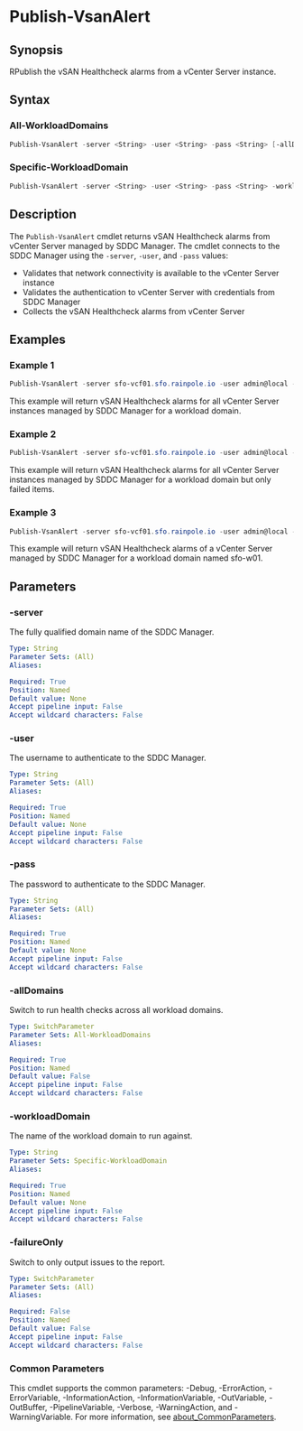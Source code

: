 # Publish-VsanAlert

## Synopsis

RPublish the vSAN Healthcheck alarms from a vCenter Server instance.

## Syntax

### All-WorkloadDomains

```powershell
Publish-VsanAlert -server <String> -user <String> -pass <String> [-allDomains] [-failureOnly] [<CommonParameters>]
```

### Specific-WorkloadDomain

```powershell
Publish-VsanAlert -server <String> -user <String> -pass <String> -workloadDomain <String> [-failureOnly] [<CommonParameters>]
```

## Description

The `Publish-VsanAlert` cmdlet returns vSAN Healthcheck alarms from vCenter Server managed by SDDC Manager.
The cmdlet connects to the SDDC Manager using the `-server`, `-user`, and `-pass` values:

- Validates that network connectivity is available to the vCenter Server instance
- Validates the authentication to vCenter Server with credentials from SDDC Manager
- Collects the vSAN Healthcheck alarms from vCenter Server

## Examples

### Example 1

```powershell
Publish-VsanAlert -server sfo-vcf01.sfo.rainpole.io -user admin@local -pass VMw@re1!VMw@re1! -allDomains
```

This example will return vSAN Healthcheck alarms for all vCenter Server instances managed by SDDC Manager for a workload domain.

### Example 2

```powershell
Publish-VsanAlert -server sfo-vcf01.sfo.rainpole.io -user admin@local -pass VMw@re1!VMw@re1! -allDomains -failureOnly
```

This example will return vSAN Healthcheck alarms for all vCenter Server instances managed by SDDC Manager for a workload domain but only failed items.

### Example 3

```powershell
Publish-VsanAlert -server sfo-vcf01.sfo.rainpole.io -user admin@local -pass VMw@re1!VMw@re1! -workloadDomain sfo-w01
```

This example will return vSAN Healthcheck alarms of a vCenter Server managed by SDDC Manager for a workload domain named sfo-w01.

## Parameters

### -server

The fully qualified domain name of the SDDC Manager.

```yaml
Type: String
Parameter Sets: (All)
Aliases:

Required: True
Position: Named
Default value: None
Accept pipeline input: False
Accept wildcard characters: False
```

### -user

The username to authenticate to the SDDC Manager.

```yaml
Type: String
Parameter Sets: (All)
Aliases:

Required: True
Position: Named
Default value: None
Accept pipeline input: False
Accept wildcard characters: False
```

### -pass

The password to authenticate to the SDDC Manager.

```yaml
Type: String
Parameter Sets: (All)
Aliases:

Required: True
Position: Named
Default value: None
Accept pipeline input: False
Accept wildcard characters: False
```

### -allDomains

Switch to run health checks across all workload domains.

```yaml
Type: SwitchParameter
Parameter Sets: All-WorkloadDomains
Aliases:

Required: True
Position: Named
Default value: False
Accept pipeline input: False
Accept wildcard characters: False
```

### -workloadDomain

The name of the workload domain to run against.

```yaml
Type: String
Parameter Sets: Specific-WorkloadDomain
Aliases:

Required: True
Position: Named
Default value: None
Accept pipeline input: False
Accept wildcard characters: False
```

### -failureOnly

Switch to only output issues to the report.

```yaml
Type: SwitchParameter
Parameter Sets: (All)
Aliases:

Required: False
Position: Named
Default value: False
Accept pipeline input: False
Accept wildcard characters: False
```

### Common Parameters

This cmdlet supports the common parameters: -Debug, -ErrorAction, -ErrorVariable, -InformationAction, -InformationVariable, -OutVariable, -OutBuffer, -PipelineVariable, -Verbose, -WarningAction, and -WarningVariable. For more information, see [about_CommonParameters](http://go.microsoft.com/fwlink/?LinkID=113216).
